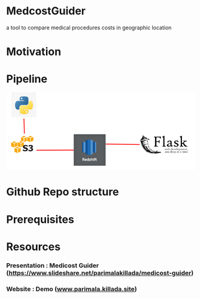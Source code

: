 # MedcostGuider
a tool to compare medical procedures costs in geographic location

#  Motivation
#  Pipeline
   ![alt text](https://github.com/parimalak/MedcostGuider/blob/master/img/pipeline.PNG "Data Pipeline")
#  Github Repo structure
#  Prerequisites
#  Resources
   ### Presentation : Medicost Guider (https://www.slideshare.net/parimalakillada/medicost-guider)
   ### Website      : Demo (www.parimala.killada.site)
